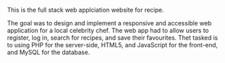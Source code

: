 This is the full stack web applciation website for recipe.

The goal was to design and implement a responsive and accessible web application for a local celebrity chef. The web app had to allow users to register, log in, search for recipes, and save their favourites.  Thet tasked is to using PHP for the server-side, HTML5, and JavaScript for the front-end, and MySQL for the database.
